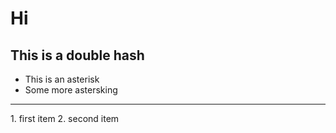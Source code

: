 # Hi
## This is a double hash

* This is an asterisk
* Some more astersking
<hr>
1. first item
2. second item
